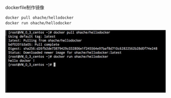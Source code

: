 dockerfile制作镜像

```dockerfile
docker pull ohache/hellodocker
docker run ohache/hellodocker
```

![](https://github.com/Oh-ache/hellodocker/blob/master/demo.jpg)
